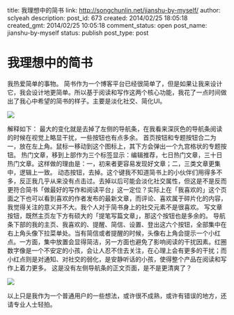 title: 我理想中的简书
link: http://songchunlin.net/jianshu-by-myself/
author: sclyeah
description: 
post_id: 673
created: 2014/02/25 18:05:18
created_gmt: 2014/02/25 10:05:18
comment_status: open
post_name: jianshu-by-myself
status: publish
post_type: post

# 我理想中的简书

我热爱简单的事物。 简书作为一个博客平台已经很简单了，但是如果让我来设计它，我会设计地更简单。所以基于阅读和写作这两个核心功能，我花了一点时间做出了我心中希望的简书的样子。主要是淡化社交、简化UI。 

![](http://blogdata.qiniudn.com/jianshubyscl.jpg)

解释如下： 最大的变化就是去掉了左侧的导航条，在我看来深灰色的导航条阅读的时候在视觉上略显干扰，一些按钮也有点多余。 首页按钮和专题按钮合二为一，放在左上角。鼠标一移动到这个图标上，其下方会弹出一个九宫格状的专题按钮。 热门文章，移到上部作为三个标签显示：编辑推荐，七日热门文章，三十日热门文章。这样做的理由是：一，初来者更容易发现好文章；二，三类文章更集中，逻辑上一致。 动态按钮，去掉。这个键我不知道简书上的小伙伴们用得多不多，反正我几乎从来没有点击过。去掉以后可能会淡化社交属性，但这是不是反而更符合简书「做最好的写作和阅读平台」这一定位？实际上在「我喜欢的」这个页面之下也可以看到喜欢的作者发布的最新文章，而评论、喜欢属于碎片化的内容，我觉得关注的意义并不大。我个人对于简书身上的社交元素不是很喜欢。 写文章按钮，既然主页左下方有硕大的「提笔写篇文章」，那这个按钮也是多余的。 导航条下部的我的主页、我喜欢的、提醒、简信、设置、登出这六个按钮，全部集中在右上角头像下拉菜单处。当有简信或者提醒的时候，头像右上角会提示一个小红点。一方面，集中放置会显得简洁，另一方面也避免了影响阅读的干扰因素。红圈数字像是一个不安定的小孩，会让人忍不住去关注，在心理上会有更多的干扰；而小红点则是对通知、对社交的弱化，是安静听话的小孩，使得整个产品在阅读和写作上着力更多。 这是没有左侧导航条的正文页面，是不是更清爽了？ 

![](http://blogdata.qiniudn.com/zhengwenscl.jpg)

以上只是我作为一个普通用户的一些想法，或许很不成熟，或许有错误的地方，还请专业人士轻拍。